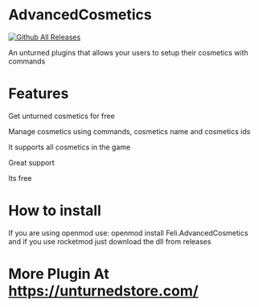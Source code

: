 # AdvancedCosmetics
[![Github All Releases](https://img.shields.io/github/downloads/F-Plugins/AdvancedCosmetics/total?label=Github%20Downloads)]()

An unturned plugins that allows your users to setup their cosmetics with commands

# Features
Get unturned cosmetics for free

Manage cosmetics using commands, cosmetics name and cosmetics ids

It supports all cosmetics in the game

Great support

Its free

# How to install

If you are using openmod use: openmod install Feli.AdvancedCosmetics and if you use rocketmod just download the dll from releases


# More Plugin At https://unturnedstore.com/
